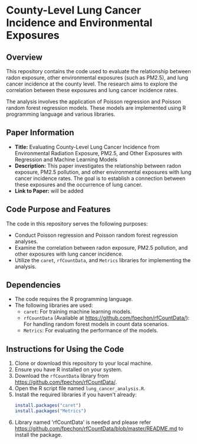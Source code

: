 # County-Level Lung Cancer Incidence and Environmental Exposures

## Overview

This repository contains the code used to evaluate the relationship between radon exposure, other environmental exposures (such as PM2.5), and lung cancer incidence at the county level. The research aims to explore the correlation between these exposures and lung cancer incidence rates.

The analysis involves the application of Poisson regression and Poisson random forest regression models. These models are implemented using R programming language and various libraries.

## Paper Information

- **Title:** Evaluating County-Level Lung Cancer Incidence from Environmental Radiation Exposure, PM2.5, and Other Exposures with Regression and Machine Learning Models
- **Description:** This paper investigates the relationship between radon exposure, PM2.5 pollution, and other environmental exposures with lung cancer incidence rates. The goal is to establish a connection between these exposures and the occurrence of lung cancer.
- **Link to Paper:** will be added

## Code Purpose and Features

The code in this repository serves the following purposes:

- Conduct Poisson regression and Poisson random forest regression analyses.
- Examine the correlation between radon exposure, PM2.5 pollution, and other exposures with lung cancer incidence.
- Utilize the `caret`, `rfCountData`, and `Metrics` libraries for implementing the analysis.

## Dependencies

- The code requires the R programming language.
- The following libraries are used:
  - `caret`: For training machine learning models.
  - `rfCountData` (Available at https://github.com/fpechon/rfCountData/): For handling random forest models in count data scenarios.
  - `Metrics`: For evaluating the performance of the models.

## Instructions for Using the Code

1. Clone or download this repository to your local machine.
2. Ensure you have R installed on your system.
3. Download the `rfCountData` library from https://github.com/fpechon/rfCountData/.
4. Open the R script file named `lung_cancer_analysis.R`.
5. Install the required libraries if you haven't already:
   ```R
   install.packages("caret")
   install.packages("Metrics")
6. Library named 'rfCountData' is needed and please refer https://github.com/fpechon/rfCountData/blob/master/README.md to install the package.
